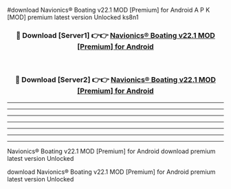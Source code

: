 #download Navionics® Boating v22.1 MOD [Premium] for Android A P K [MOD] premium latest version Unlocked ks8n1 



<div align="center">
<h3>🔴 Download [Server1] 👉👉 <a href="https://apkdownload3.web.app/">Navionics® Boating v22.1 MOD [Premium] for Android</a></h3><br>

<h3>🔴 Download [Server2] 👉👉 <a href="https://apkdownload3.web.app/">Navionics® Boating v22.1 MOD [Premium] for Android</a></h3>
</div>





----------------------------------------------------------

----------------------------------------------------------

----------------------------------------------------------

----------------------------------------------------------

----------------------------------------------------------

----------------------------------------------------------

----------------------------------------------------------

Navionics® Boating v22.1 MOD [Premium] for Android download premium latest version Unlocked

download Navionics® Boating v22.1 MOD [Premium] for Android premium latest version Unlocked
